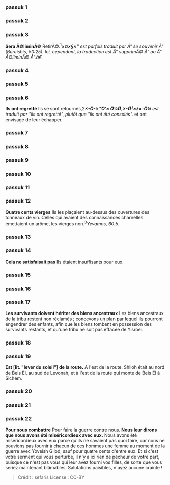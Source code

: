 
### passuk 1

### passuk 2

### passuk 3
<b>Sera Ã©liminÃ©</b> RetirÃ©.<sup>1</sup><i class="footnote"><span><b>×¤×§×"</b></span> est parfois traduit par Â" se souvenir Â" (Bereishis, 50:25). Ici, cependant, la traduction est Â" supprimÃ© Â" ou Â" Ã©liminÃ© Â".â€</i>

### passuk 4

### passuk 5

### passuk 6
<b>Ils ont regretté</b> Ils se sont retournés,</sup>2</sup><i class="footnote"><span><b>×-Ö-×™Ö'× Ö¼Ö¸×-Ö²×ž×-Ö¼</b></span> est traduit par "ils ont regretté", plutôt que "ils ont été consolés".</i> et ont envisagé de leur échapper.

### passuk 7

### passuk 8

### passuk 9

### passuk 10

### passuk 11

### passuk 12
<b>Quatre cents vierges</b> Ils les plaçaient au-dessus des ouvertures des tonneaux de vin. Celles qui avaient des connaissances charnelles émettaient un arôme, les vierges non.<sup>3</sup><i class="footnote">Yevamos, 60:b.</i>

### passuk 13

### passuk 14
<b>Cela ne satisfaisait pas</b> Ils étaient insuffisants pour eux.

### passuk 15

### passuk 16

### passuk 17
<b>Les survivants doivent hériter des biens ancestraux</b> Les biens ancestraux de la tribu restent non réclamés ; concevons un plan par lequel ils pourront engendrer des enfants, afin que les biens tombent en possession des survivants restants, et qu'une tribu ne soit pas effacée de Yisroel.

### passuk 18

### passuk 19
<b>Est [lit. "lever du soleil"] de la route.</b> A l'est de la route. Shiloh était au nord de Beis El, au sud de Levonah, et à l'est de la route qui monte de Beis El à Sichem.

### passuk 20

### passuk 21

### passuk 22
<b>Pour nous combattre</b> Pour faire la guerre contre nous.
<b>Nous leur dirons que nous avons été miséricordieux avec eux.</b> Nous avons été miséricordieux avec eux parce qu'ils ne savaient pas quoi faire, car nous ne pouvions pas fournir à chacun de ces hommes une femme au moment de la guerre avec Yoveish Gilod, sauf pour quatre cents d'entre eux. Et si c'est votre serment qui vous perturbe, il n'y a ici rien de pécheur de votre part, puisque ce n'est pas vous qui leur avez fourni vos filles, de sorte que vous seriez maintenant blâmables. Salutations paisibles, n'ayez aucune crainte !

>Crédit : sefaris
>License : CC-BY